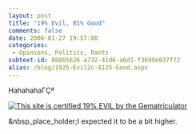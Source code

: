 ```yaml
---
layout: post
title: "19% Evil, 81% Good"
comments: false
date: 2006-01-27 19:57:00
categories:
 - Opinions, Politics, Rants
subtext-id: 888b5626-a732-41d6-a6d1-f3699e837f72
alias: /blog/1925-Evil2c-8125-Good.aspx
---
```



HahahahaΓÇª

[![This site is certified 19% EVIL by the Gematriculator](http://homokaasu.org/pics/g/e19.jpg)](http://homokaasu.org/gematriculator/?referer)

&nbsp_place_holder;I expected it to be a bit higher.
